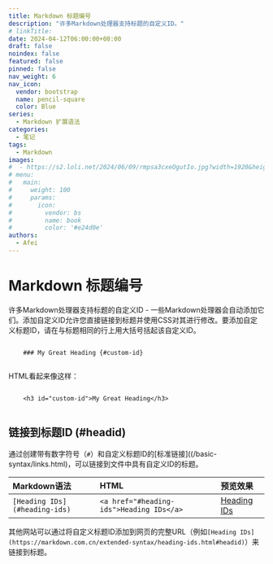 ```yaml
---
title: Markdown 标题编号
description: "许多Markdown处理器支持标题的自定义ID。"
# linkTitle:
date: 2024-04-12T06:00:00+08:00
draft: false
noindex: false
featured: false
pinned: false
nav_weight: 6
nav_icon:
  vendor: bootstrap
  name: pencil-square
  color: Blue
series:
  - Markdown 扩展语法
categories:
  - 笔记
tags:
  - Markdown
images:
#  - https://s2.loli.net/2024/06/09/rmpsa3cxeOgutIo.jpg?width=1920&height=1440
# menu:
#   main:
#     weight: 100
#     params:
#       icon:
#         vendor: bs
#         name: book
#         color: '#e24d0e'
authors:
  - Afei
---
```


# Markdown 标题编号
许多Markdown处理器支持标题的自定义ID - 一些Markdown处理器会自动添加它们。添加自定义ID允许您直接链接到标题并使用CSS对其进行修改。要添加自定义标题ID，请在与标题相同的行上用大括号括起该自定义ID。
```

	### My Great Heading {#custom-id}
	

```
HTML看起来像这样：
```

	<h3 id="custom-id">My Great Heading</h3>
	
```
## 链接到标题ID (#headid)
通过创建带有数字符号（`#`）和自定义标题ID的[标准链接]((/basic-syntax/links.html)，可以链接到文件中具有自定义ID的标题。

| Markdown语法                  | HTML                                     | 预览效果                    |
| :---------------------------- | :--------------------------------------- | :-------------------------- |
| `[Heading IDs](#heading-ids)` | `<a href="#heading-ids">Heading IDs</a>` | [Heading IDs](#heading-ids) |

其他网站可以通过将自定义标题ID添加到网页的完整URL（例如`[Heading IDs](https://markdown.com.cn/extended-syntax/heading-ids.html#headid)`）来链接到标题。
